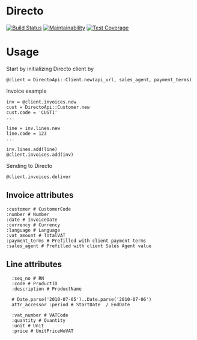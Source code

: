 # Directo

[![Build Status](https://travis-ci.org/internetee/directo.svg?branch=master)](https://travis-ci.org/internetee/directo)
[![Maintainability](https://api.codeclimate.com/v1/badges/c0bcfcf7087381250763/maintainability)](https://codeclimate.com/github/internetee/directo/maintainability)
[![Test Coverage](https://api.codeclimate.com/v1/badges/c0bcfcf7087381250763/test_coverage)](https://codeclimate.com/github/internetee/directo/test_coverage)

# Usage
Start by initializing Directo client by
```
@client = DirectoApi::Client.new(api_url, sales_agent, payment_terms)
```

Invoice example
```
inv = @client.invoices.new
cust = DirectoApi::Customer.new
cust.code = 'CUST1'
...

line = inv.lines.new
line.code = 123
...

inv.lines.add(line)
@client.invoices.add(inv)
```

Sending to Directo
```
@client.invoices.deliver
```

## Invoice attributes
    :customer # CustomerCode
    :number # Number
    :date # InvoiceDate
    :currency # Currency
    :language # Language
    :vat_amount # TotalVAT
    :payment_terms # Prefilled with client payment terms
    :sales_agent # Prefilled with client Sales Agent value

## Line attributes
      :seq_no # RN
      :code # ProductID
      :description # ProductName

      # Date.parse('2010-07-05')..Date.parse('2010-07-06')
      attr_accessor :period # StartDate  / EndDate

      :vat_number # VATCode
      :quantity # Quantity
      :unit # Unit
      :price # UnitPriceWoVAT
